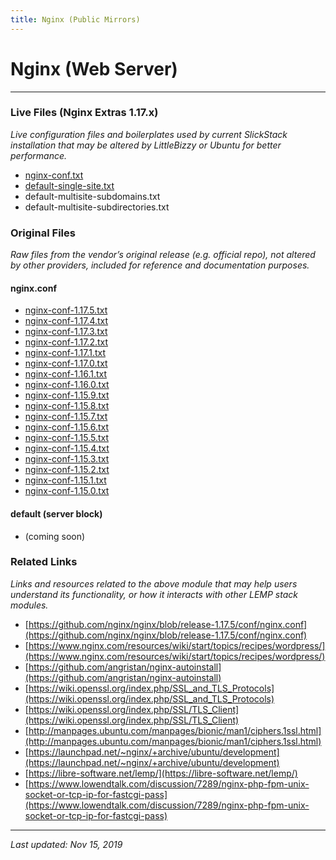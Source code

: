 ```yaml
---
title: Nginx (Public Mirrors)
---
```


# Nginx (Web Server)

----

### Live Files (Nginx Extras 1.17.x)

*Live configuration files and boilerplates used by current SlickStack installation that may be altered by LittleBizzy or Ubuntu for better performance.*

* [nginx-conf.txt](nginx-conf.txt)
* [default-single-site.txt](default-single-site.txt)
* default-multisite-subdomains.txt
* default-multisite-subdirectories.txt

### Original Files

*Raw files from the vendor’s original release (e.g. official repo), not altered by other providers, included for reference and documentation purposes.*

#### nginx.conf

* [nginx-conf-1.17.5.txt](nginx-conf-1.17.5.txt)
* [nginx-conf-1.17.4.txt](nginx-conf-1.17.4.txt)
* [nginx-conf-1.17.3.txt](nginx-conf-1.17.3.txt)
* [nginx-conf-1.17.2.txt](nginx-conf-1.17.2.txt)
* [nginx-conf-1.17.1.txt](nginx-conf-1.17.1.txt)
* [nginx-conf-1.17.0.txt](nginx-conf-1.17.0.txt)
* [nginx-conf-1.16.1.txt](nginx-conf-1.16.1.txt)
* [nginx-conf-1.16.0.txt](nginx-conf-1.16.0.txt)
* [nginx-conf-1.15.9.txt](nginx-conf-1.15.9.txt)
* [nginx-conf-1.15.8.txt](nginx-conf-1.15.8.txt)
* [nginx-conf-1.15.7.txt](nginx-conf-1.15.7.txt)
* [nginx-conf-1.15.6.txt](nginx-conf-1.15.6.txt)
* [nginx-conf-1.15.5.txt](nginx-conf-1.15.5.txt)
* [nginx-conf-1.15.4.txt](nginx-conf-1.15.4.txt)
* [nginx-conf-1.15.3.txt](nginx-conf-1.15.3.txt)
* [nginx-conf-1.15.2.txt](nginx-conf-1.15.2.txt)
* [nginx-conf-1.15.1.txt](nginx-conf-1.15.1.txt)
* [nginx-conf-1.15.0.txt](nginx-conf-1.15.0.txt)

#### default (server block)

* (coming soon)

### Related Links

*Links and resources related to the above module that may help users understand its functionality, or how it interacts with other LEMP stack modules.*

* [https://github.com/nginx/nginx/blob/release-1.17.5/conf/nginx.conf](https://github.com/nginx/nginx/blob/release-1.17.5/conf/nginx.conf)
* [https://www.nginx.com/resources/wiki/start/topics/recipes/wordpress/](https://www.nginx.com/resources/wiki/start/topics/recipes/wordpress/)
* [https://github.com/angristan/nginx-autoinstall](https://github.com/angristan/nginx-autoinstall)
* [https://wiki.openssl.org/index.php/SSL_and_TLS_Protocols](https://wiki.openssl.org/index.php/SSL_and_TLS_Protocols)
* [https://wiki.openssl.org/index.php/SSL/TLS_Client](https://wiki.openssl.org/index.php/SSL/TLS_Client)
* [http://manpages.ubuntu.com/manpages/bionic/man1/ciphers.1ssl.html](http://manpages.ubuntu.com/manpages/bionic/man1/ciphers.1ssl.html)
* [https://launchpad.net/~nginx/+archive/ubuntu/development](https://launchpad.net/~nginx/+archive/ubuntu/development)
* [https://libre-software.net/lemp/](https://libre-software.net/lemp/)
* [https://www.lowendtalk.com/discussion/7289/nginx-php-fpm-unix-socket-or-tcp-ip-for-fastcgi-pass](https://www.lowendtalk.com/discussion/7289/nginx-php-fpm-unix-socket-or-tcp-ip-for-fastcgi-pass)

----

*Last updated: Nov 15, 2019*
